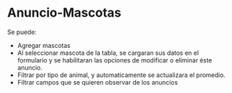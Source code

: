 # Anuncio-Mascotas
Se puede:
- Agregar mascotas
- Al seleccionar mascota de la tabla, se cargaran sus datos en el formulario y se habilitaran las opciones
de modificar o eliminar éste anuncio.
- Filtrar por tipo de animal, y automaticamente se actualizara el promedio.
- Filtrar campos que se quieren observar de los anuncios
